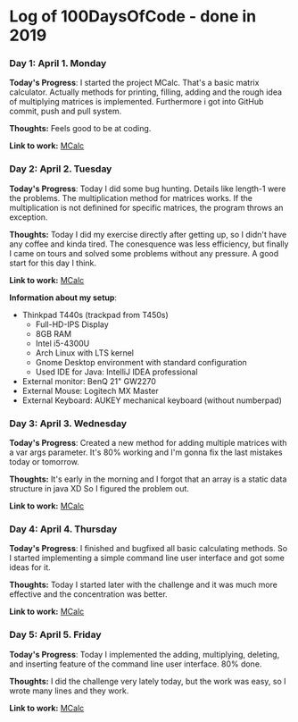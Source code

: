 # Log of 100DaysOfCode - done in 2019


### Day 1: April 1. Monday

**Today's Progress**: I started the project MCalc. That's a basic matrix calculator. Actually methods for printing, filling, adding and the rough idea of multiplying matrices is implemented. Furthermore i got into GitHub commit, push and pull system.

**Thoughts:** Feels good to be at coding.

**Link to work:** [MCalc](https://github.com/LunarCultist/MCalc/commit/5c9231351b9cb0248528c40b6a8c3ffca3e89ac3)


### Day 2: April 2. Tuesday

**Today's Progress**: Today I did some bug hunting. Details like length-1 were the problems. The multiplication method for matrices works. If the multiplication is not definined for specific matrices, the program throws an exception. 

**Thoughts:** Today I did my exercise directly after getting up, so I didn't have any coffee and kinda tired. The conesquence was less efficiency, but finally I came on tours and solved some problems without any pressure. A good start for this day I think.

**Link to work:** [MCalc](https://github.com/LunarCultist/MCalc/commit/705120a844644bdd5fc8acd79cfe6befd1ffdfe0)

**Information about my setup**: 
  * Thinkpad T440s (trackpad from T450s)
    * Full-HD-IPS Display
    * 8GB RAM
    * Intel i5-4300U
    * Arch Linux with LTS kernel
    * Gnome Desktop environment with standard configuration
    * Used IDE for Java: IntelliJ IDEA professional
  * External monitor: BenQ 21" GW2270
  * External Mouse: Logitech MX Master
  * External Keyboard: AUKEY mechanical keyboard (without numberpad)
  
  
### Day 3: April 3. Wednesday

**Today's Progress**: Created a new method for adding multiple matrices with a var args parameter. It's 80% working and I'm gonna fix the last mistakes today or tomorrow.

**Thoughts:** It's early in the morning and I forgot that an array is a static data structure in java XD So I figured the problem out. 

**Link to work:** [MCalc](https://github.com/LunarCultist/MCalc/commit/7740579949e50a3d67f5eb79aa96df8259eb3ecd)


### Day 4: April 4. Thursday

**Today's Progress**: I finished and bugfixed all basic calculating methods. So I started implementing a simple command line user interface and got some ideas for it.

**Thoughts:** Today I started later with the challenge and it was much more effective and the concentration was better.

**Link to work:** [MCalc](https://github.com/LunarCultist/MCalc/commit/fce4672e2473f83da22f3cfb7f248a81b02b5393)


### Day 5: April 5. Friday

**Today's Progress**: Today I implemented the adding, multiplying, deleting, and inserting feature of the command line user interface. 80% done.

**Thoughts:** I did the challenge very lately today, but the work was easy, so I wrote many lines and they work.

**Link to work:** [MCalc](https://github.com/LunarCultist/MCalc/commit/4ce3531a5bc717ba7053604f3aa786a79c5b89f2)
    
